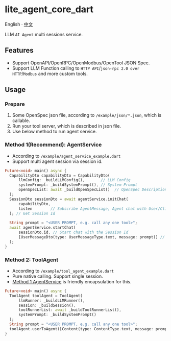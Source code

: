 # lite_agent_core_dart

English · [中文](README-zh_CN.md)

LLM `AI Agent` multi sessions service.

## Features

- Support OpenAPI/OpenRPC/OpenModbus/OpenTool JSON Spec.
- Support LLM Function calling to `HTTP API`/`json-rpc 2.0 over HTTP`/`Modbus` and more custom tools.

## Usage

### Prepare

1. Some OpenSpec json file, according to `/example/json/*.json`, which is callable.
2. Run your tool server, which is described in json file.
3. Use below method to run agent service.

### Method 1(Recommend): AgentService
- According to `/example/agent_service_example.dart`
- Support multi agent session via session id.

```dart
Future<void> main() async {
  CapabilityDto capabilityDto = CapabilityDto(
      llmConfig: _buildLLMConfig(),       // LLM Config
      systemPrompt: _buildSystemPrompt(), // System Prompt
      openSpecList: await _buildOpenSpecList()  // OpenSpec Description String List
  );
  SessionDto sessionDto = await agentService.initChat(
      capabilityDto,
      listen        // Subscribe AgentMessage, Agent chat with User/Client/LLM/Tools Role
  ); // Get Session Id
  
  String prompt = "<USER PROMPT, e.g. call any one tool>";
  await agentService.startChat(
      sessionDto.id, // Start chat with the Session Id
      [UserMessageDto(type: UserMessageType.text, message: prompt)] // User Content List, support type text/imageUrl
  );
}
```

### Method 2: ToolAgent

- According to `/example/tool_agent_example.dart`
- Pure native calling. Support single session.
- [Method 1 AgentService](#method-1recommend-agentservice) is friendly encapsulation for this.

```dart
Future<void> main() async {
  ToolAgent toolAgent = ToolAgent(
      llmRunner: _buildLLMRunner(),
      session: _buildSession(),
      toolRunnerList: await _buildToolRunnerList(),
      systemPrompt: _buildSystemPrompt()
  );
  String prompt = "<USER PROMPT, e.g. call any one tool>";
  toolAgent.userToAgent([Content(type: ContentType.text, message: prompt)]);
}
```